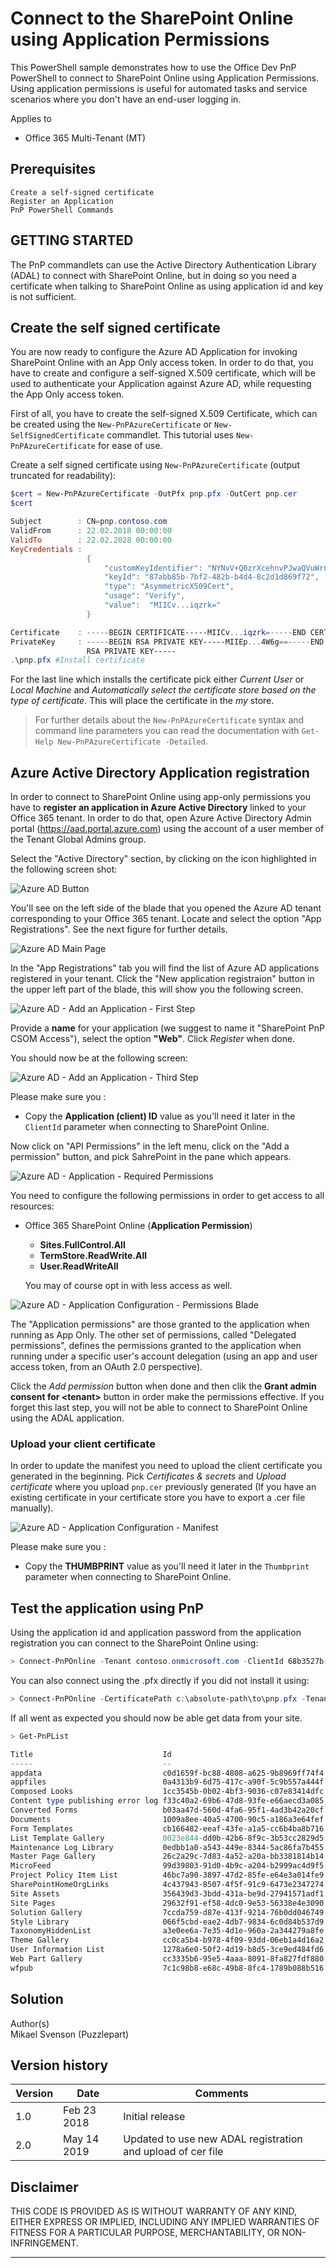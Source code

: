 # Connect to the SharePoint Online using Application Permissions

This PowerShell sample demonstrates how to use the Office Dev PnP PowerShell to connect to SharePoint Online
using Application Permissions. Using application permissions is useful for automated tasks
and service scenarios where you don't have an end-user logging in.

Applies to


- Office 365 Multi-Tenant (MT)

## Prerequisites ##
	Create a self-signed certificate
    Register an Application	
	PnP PowerShell Commands

## GETTING STARTED ##
The PnP commandlets can use the Active Directory Authentication Library (ADAL) to connect with SharePoint Online, but in doing so you need a certificate when talking to SharePoint Online as using application id and key is not sufficient.

## Create the self signed certificate

You are now ready to configure the Azure AD Application for invoking SharePoint Online with an App Only access token. In order to do that, you have to create and configure a self-signed X.509 certificate, which will be used to authenticate your Application against Azure AD, while requesting the App Only access token. 

First of all, you have to create the self-signed X.509 Certificate, which can be created using the `New-PnPAzureCertificate` or `New-SelfSignedCertificate` commandlet. This tutorial uses `New-PnPAzureCertificate` for ease of use.

Create a self signed certificate using `New-PnPAzureCertificate` (output truncated for readability):

```PowerShell
$cert = New-PnPAzureCertificate -OutPfx pnp.pfx -OutCert pnp.cer
$cert

Subject        : CN=pnp.contoso.com
ValidFrom      : 22.02.2018 00:00:00
ValidTo        : 22.02.2028 00:00:00
KeyCredentials :
                 {
                     "customKeyIdentifier": "NYNvV+Q0zrXcehnvPJwaQVuWrCw=",
                     "keyId": "87abb85b-7bf2-482b-b4d4-8c2d1d869f72",
                     "type": "AsymmetricX509Cert",
                     "usage": "Verify",
                     "value":  "MIICv...iqzrk="
                 }

Certificate    : -----BEGIN CERTIFICATE-----MIICv...iqzrk=-----END CERTIFICATE-----
PrivateKey     : -----BEGIN RSA PRIVATE KEY-----MIIEp...4W6g==-----END
                 RSA PRIVATE KEY-----
.\pnp.pfx #Install certificate
```

For the last line which installs the certificate pick either *Current User* or *Local Machine* and *Automatically select the certificate store based on the type of certificate*. This will place the certificate in the *my* store.

>For further details about the `New-PnPAzureCertificate` syntax and command line parameters you can read the documentation with `Get-Help New-PnPAzureCertificate -Detailed`.

## Azure Active Directory Application registration
In order to connect to SharePoint Online using app-only permissions you have to **register an application in Azure Active Directory** linked to your Office 365 tenant. In order to do that, open Azure Active Directory Admin portal (https://aad.portal.azure.com) using the account of a user member of the Tenant Global Admins group.

Select the "Active Directory" section, by clicking on the icon highlighted in the following screen shot:

![Azure AD Button](./Fig-01-Azure-AD-Button.png)

You'll see on the left side of the blade that you opened the Azure AD tenant corresponding to your Office 365 tenant. Locate and select the option "App Registrations". See the next figure for further details.

![Azure AD Main Page](./Fig-02-Azure-AD-Main-Page.png)

In the "App Registrations" tab you will find the list of Azure AD applications registered in 
your tenant. Click the "New application registraion" button in the upper left part of the blade, this will show you the following screen.

![Azure AD - Add an Application - First Step](./Fig-03-Azure-AD-Add-Application-Step-01.png)

Provide a **name** for your application (we suggest to name it "SharePoint PnP CSOM Access"), select the option **"Web"**. Click *Register* when done.

You should now be at the following screen: 

![Azure AD - Add an Application - Third Step](./Fig-04-Azure-AD-Add-Application-Step-02.png)

Please make sure you :
- Copy the **Application (client) ID** value as you'll need it later in the `ClientId` parameter when connecting to SharePoint Online.

Now click on "API Permissions" in the left menu, click on the "Add a permission" button, and pick SahrePoint in the pane which appears.

![Azure AD - Application - Required Permissions ](./Fig-06-Azure-AD-App-Config-02.png)

You need to configure the following permissions in order to get access to all resources:
* Office 365 SharePoint Online (**Application Permission**)
  * **Sites.FullControl.All**
  * **TermStore.ReadWrite.All**
  * **User.ReadWriteAll**

  You may of course opt in with less access as well.

![Azure AD - Application Configuration - Permissions Blade](./Fig-07-Azure-AD-App-Config-03.png)

The "Application permissions" are those granted to the application when running as App Only. The other set of permissions, called "Delegated permissions", defines the permissions granted to the application when running under a specific user's account delegation (using an app and user access token, from an OAuth 2.0 perspective).

Click the *Add permission* button when done and then clik the **Grant admin consent for &lt;tenant&gt;** button in order make the permissions effective. If you forget this last step, you will not be able to connect to SharePoint Online using the ADAL application.

<a name="apponlyazuread"></a>
### Upload your client certificate

In order to update the manifest you need to upload the client certificate you generated in the beginning. Pick *Certificates & secrets* and *Upload certificate* where you upload `pnp.cer` previously generated (If you have an existing certificate in your certificate store you have to export a .cer file manually).

![Azure AD - Application Configuration - Manifest](./Fig-08-Azure-AD-App-Config-04.png)

Please make sure you :
- Copy the **THUMBPRINT** value as you'll need it later in the `Thumbprint` parameter when connecting to SharePoint Online.

## Test the application using PnP
Using the application id and application password from the application registration you can
connect to the SharePoint Online using:

```PowerShell
> Connect-PnPOnline -Tenant contoso.onmicrosoft.com -ClientId 68b3527b-cf40-4284-acb2-854cafcdbac4 -Thumbprint 34CFAA860E5FB8C44335A38A097C1E41EEA206AA -Url https://contoso.sharepoint.com

```

You can also connect using the .pfx directly if you did not install it using:

```PowerShell
> Connect-PnPOnline -CertificatePath c:\absolute-path\to\pnp.pfx -Tenant contoso.onmicrosoft.com -ClientId 68b3527b-cf40-4284-acb2-854cafcdbac4 -Url https://contoso.sharepoint.com 
```

If all went as expected you should now be able get data from your site.

```PowerShell
> Get-PnPList

Title                             Id                                   Url
-----                             --                                   ---
appdata                           c0d1659f-bc88-4808-a625-9b8969ff74f4 /_catalogs/appdata
appfiles                          0a4313b9-6d75-417c-a90f-5c9b557a444f /_catalogs/appfiles
Composed Looks                    1cc3545b-0b02-4bf3-9036-c07e83414dfc /_catalogs/design
Content type publishing error log f33c40a2-69b6-47d8-93fe-e66aecd3a085 /Lists/ContentTypeSyncLog
Converted Forms                   b03aa47d-560d-4fa6-95f1-4ad3b42a20cf /IWConvertedForms
Documents                         1009a8ee-40a5-4700-90c5-a186a3e64fef /Shared Documents
Form Templates                    cb166482-eeaf-43fe-a1a5-cc6b4ba8b716 /FormServerTemplates
List Template Gallery             0023e844-dd0b-42b6-8f9c-3b53cc2829d5 /_catalogs/lt
Maintenance Log Library           0edbb1a0-a543-449e-8344-5ac86fa7b455 /_catalogs/MaintenanceLogs
Master Page Gallery               26c2a29c-7d83-4a52-a20a-bb3381814b14 /_catalogs/masterpage
MicroFeed                         99d39803-91d0-4b9c-a204-b2999ac4d9f5 /Lists/PublishedFeed
Project Policy Item List          46bc7a90-3897-47d2-85fe-e64e3a014fe9 /ProjectPolicyItemList
SharePointHomeOrgLinks            4c437943-8507-4f5f-91c9-6473e2347274 /Lists/SharePointHomeOrgLinks
Site Assets                       356439d3-3bdd-431a-be9d-27941571adf1 /SiteAssets
Site Pages                        29632f91-ef58-4dc0-9e53-56338e4e3090 /SitePages
Solution Gallery                  7ccda759-d87e-413f-9214-76b0dd046749 /_catalogs/solutions
Style Library                     066f5cbd-eae2-4db7-9834-6c0d84b537d9 /Style Library
TaxonomyHiddenList                a3e0ee6a-7e35-4d1e-960a-2a344279a8fe /Lists/TaxonomyHiddenList
Theme Gallery                     cc0ca5b4-b978-4f09-93dd-06eb1a4d16a2 /_catalogs/theme
User Information List             1278a6e0-50f2-4d19-b8d5-3ce9ed484fd6 /_catalogs/users
Web Part Gallery                  cc3335b6-95e5-4aaa-8091-8fa827fdf880 /_catalogs/wp
wfpub                             7c1c98b8-e68c-49b8-8fc4-1789b088b516 /_catalogs/wfpub
```


## Solution ##
Author(s)</br>
Mikael Svenson (Puzzlepart)

## Version history ##
Version  | Date | Comments
---------| -----| --------
1.0  | Feb 23 2018 | Initial release
2.0  | May 14 2019 | Updated to use new ADAL registration and upload of cer file

## **Disclaimer** 
THIS CODE IS PROVIDED AS IS WITHOUT WARRANTY OF ANY KIND, EITHER EXPRESS OR IMPLIED, INCLUDING ANY IMPLIED WARRANTIES OF FITNESS FOR A PARTICULAR PURPOSE, MERCHANTABILITY, OR NON-INFRINGEMENT.
________________________________________

